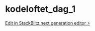 # kodeloftet_dag_1

[Edit in StackBlitz next generation editor ⚡️](https://stackblitz.com/~/github.com/Julie122221/kodeloftet_dag_1)